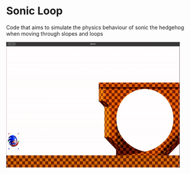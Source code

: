 # Sonic Loop
Code that aims to simulate the physics behaviour of sonic the hedgehog when moving through slopes and loops

![Code demo!](/assets/images/sonic/loop-demo.gif "Sonic going through a loop")